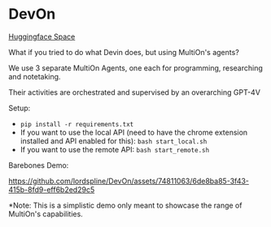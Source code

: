 # DevOn

[Huggingface Space](https://huggingface.co/spaces/lordspline/devon)

What if you tried to do what Devin does, but using MultiOn's agents?

We use 3 separate MultiOn Agents, one each for programming, researching and notetaking.

Their activities are orchestrated and supervised by an overarching GPT-4V

Setup:

- `pip install -r requirements.txt`
- If you want to use the local API (need to have the chrome extension installed and API enabled for this): `bash start_local.sh`
- If you want to use the remote API: `bash start_remote.sh`

Barebones Demo:

https://github.com/lordspline/DevOn/assets/74811063/6de8ba85-3f43-415b-8fd9-eff6b2ed29c5

*Note: This is a simplistic demo only meant to showcase the range of MultiOn's capabilities.
